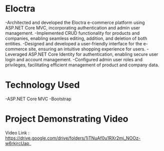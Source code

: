 # Eloctra
-Architected and developed the Eloctra e-commerce platform using ASP.NET Core MVC, incorporating authentication and admin user management.
-Implemented CRUD functionality for products and companies, enabling seamless editing, addition, and deletion of both entities.
-Designed and developed a user-friendly interface for the e-commerce site, ensuring an intuitive shopping experience for users.
-Leveraged ASP.NET Core Identity for authentication, enabling secure user login and account management.
-Configured admin user roles and privileges, facilitating efficient management of product and company data.

# Technology Used
-ASP.NET Core MVC
-Bootstrap

# Project Demonstrating Video

Video Link : https://drive.google.com/drive/folders/1iTNuAf0u1RXr2mj_NOOz-w6rkjrcUap_
